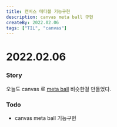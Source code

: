 ```yaml
---
title: 캔버스 메타볼 기능구현
description: canvas meta ball 구현
createBy: 2022.02.06
tags: ["TIL", "canvas"]
---
```


# 2022.02.06

### Story

오늘도 canvas 로 [meta ball](https://minseok0917.github.io/canvas-ball/) 비슷한걸 만들었다.

### Todo

-   canvas meta ball 기능구현
